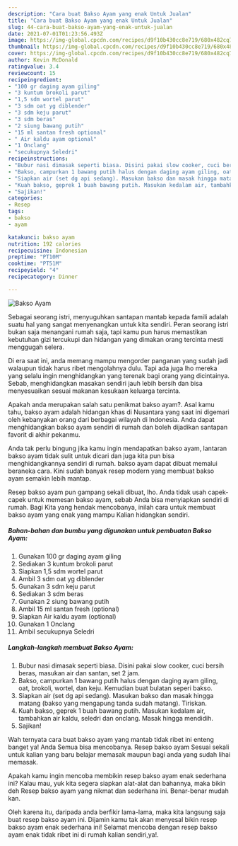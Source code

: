 ```yaml
---
description: "Cara buat Bakso Ayam yang enak Untuk Jualan"
title: "Cara buat Bakso Ayam yang enak Untuk Jualan"
slug: 44-cara-buat-bakso-ayam-yang-enak-untuk-jualan
date: 2021-07-01T01:23:56.493Z
image: https://img-global.cpcdn.com/recipes/d9f10b430cc8e719/680x482cq70/bakso-ayam-foto-resep-utama.jpg
thumbnail: https://img-global.cpcdn.com/recipes/d9f10b430cc8e719/680x482cq70/bakso-ayam-foto-resep-utama.jpg
cover: https://img-global.cpcdn.com/recipes/d9f10b430cc8e719/680x482cq70/bakso-ayam-foto-resep-utama.jpg
author: Kevin McDonald
ratingvalue: 3.4
reviewcount: 15
recipeingredient:
- "100 gr daging ayam giling"
- "3 kuntum brokoli parut"
- "1,5 sdm wortel parut"
- "3 sdm oat yg diblender"
- "3 sdm keju parut"
- "3 sdm beras"
- "2 siung bawang putih"
- "15 ml santan fresh optional"
- " Air kaldu ayam optional"
- "1 Onclang"
- "secukupnya Seledri"
recipeinstructions:
- "Bubur nasi dimasak seperti biasa. Disini pakai slow cooker, cuci bersih beras, masukan air dan santan, set 2 jam."
- "Bakso, campurkan 1 bawang putih halus dengan daging ayam giling, oat, brokoli, wortel, dan keju. Kemudian buat bulatan seperi bakso."
- "Siapkan air (set dg api sedang). Masukan bakso dan masak hingga matang (bakso yang mengapung tanda sudah matang). Tiriskan."
- "Kuah bakso, geprek 1 buah bawang putih. Masukan kedalam air, tambahkan air kaldu, seledri dan onclang. Masak hingga mendidih."
- "Sajikan!"
categories:
- Resep
tags:
- bakso
- ayam

katakunci: bakso ayam 
nutrition: 192 calories
recipecuisine: Indonesian
preptime: "PT10M"
cooktime: "PT51M"
recipeyield: "4"
recipecategory: Dinner

---
```



![Bakso Ayam](https://img-global.cpcdn.com/recipes/d9f10b430cc8e719/680x482cq70/bakso-ayam-foto-resep-utama.jpg)

Sebagai seorang istri, menyuguhkan santapan mantab kepada famili adalah suatu hal yang sangat menyenangkan untuk kita sendiri. Peran seorang istri bukan saja menangani rumah saja, tapi kamu pun harus memastikan kebutuhan gizi tercukupi dan hidangan yang dimakan orang tercinta mesti menggugah selera.

Di era  saat ini, anda memang mampu mengorder panganan yang sudah jadi walaupun tidak harus ribet mengolahnya dulu. Tapi ada juga lho mereka yang selalu ingin menghidangkan yang terenak bagi orang yang dicintainya. Sebab, menghidangkan masakan sendiri jauh lebih bersih dan bisa menyesuaikan sesuai makanan kesukaan keluarga tercinta. 



Apakah anda merupakan salah satu penikmat bakso ayam?. Asal kamu tahu, bakso ayam adalah hidangan khas di Nusantara yang saat ini digemari oleh kebanyakan orang dari berbagai wilayah di Indonesia. Anda dapat menghidangkan bakso ayam sendiri di rumah dan boleh dijadikan santapan favorit di akhir pekanmu.

Anda tak perlu bingung jika kamu ingin mendapatkan bakso ayam, lantaran bakso ayam tidak sulit untuk dicari dan juga kita pun bisa menghidangkannya sendiri di rumah. bakso ayam dapat dibuat memalui beraneka cara. Kini sudah banyak resep modern yang membuat bakso ayam semakin lebih mantap.

Resep bakso ayam pun gampang sekali dibuat, lho. Anda tidak usah capek-capek untuk memesan bakso ayam, sebab Anda bisa menyiapkan sendiri di rumah. Bagi Kita yang hendak mencobanya, inilah cara untuk membuat bakso ayam yang enak yang mampu Kalian hidangkan sendiri.

<!--inarticleads1-->

##### Bahan-bahan dan bumbu yang digunakan untuk pembuatan Bakso Ayam:

1. Gunakan 100 gr daging ayam giling
1. Sediakan 3 kuntum brokoli parut
1. Siapkan 1,5 sdm wortel parut
1. Ambil 3 sdm oat yg diblender
1. Gunakan 3 sdm keju parut
1. Sediakan 3 sdm beras
1. Gunakan 2 siung bawang putih
1. Ambil 15 ml santan fresh (optional)
1. Siapkan  Air kaldu ayam (optional)
1. Gunakan 1 Onclang
1. Ambil secukupnya Seledri




<!--inarticleads2-->

##### Langkah-langkah membuat Bakso Ayam:

1. Bubur nasi dimasak seperti biasa. Disini pakai slow cooker, cuci bersih beras, masukan air dan santan, set 2 jam.
1. Bakso, campurkan 1 bawang putih halus dengan daging ayam giling, oat, brokoli, wortel, dan keju. Kemudian buat bulatan seperi bakso.
1. Siapkan air (set dg api sedang). Masukan bakso dan masak hingga matang (bakso yang mengapung tanda sudah matang). Tiriskan.
1. Kuah bakso, geprek 1 buah bawang putih. Masukan kedalam air, tambahkan air kaldu, seledri dan onclang. Masak hingga mendidih.
1. Sajikan!




Wah ternyata cara buat bakso ayam yang mantab tidak ribet ini enteng banget ya! Anda Semua bisa mencobanya. Resep bakso ayam Sesuai sekali untuk kalian yang baru belajar memasak maupun bagi anda yang sudah lihai memasak.

Apakah kamu ingin mencoba membikin resep bakso ayam enak sederhana ini? Kalau mau, yuk kita segera siapkan alat-alat dan bahannya, maka bikin deh Resep bakso ayam yang nikmat dan sederhana ini. Benar-benar mudah kan. 

Oleh karena itu, daripada anda berfikir lama-lama, maka kita langsung saja buat resep bakso ayam ini. Dijamin kamu tak akan menyesal bikin resep bakso ayam enak sederhana ini! Selamat mencoba dengan resep bakso ayam enak tidak ribet ini di rumah kalian sendiri,ya!.

